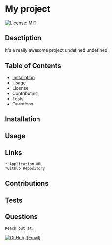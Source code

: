 # My project

[![License: MIT](https://img.shields.io/badge/License-MIT-red.svg)](https://opensource.org/licenses/MIT)

## Desctiption
It's a really awesome project
undefined
undefined

## Table of Contents
  * [Installation](#installation)
  * Usage
  * License
  * Contributing
  * Tests
  * Questions

## Installation

## Usage

## Links
    * Application URL
    *Github Repository

## Contributions

## Tests

## Questions

    Reach out at:
  [![GitHub](https://img.shields.io/badge/GitHub-100000?style=for-the-badge&logo=github&logoColor=white)](https://github.com/KuyaJasper)
  [![Email]](mailto:abarquezj1@gmail.com)

